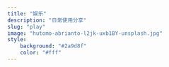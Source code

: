 ```yaml
---
title: "娱乐"
description: "日常使用分享"
slug: "play"
image: "hutomo-abrianto-l2jk-uxb1BY-unsplash.jpg"
style:
    background: "#2a9d8f"
    color: "#fff"
---
```

